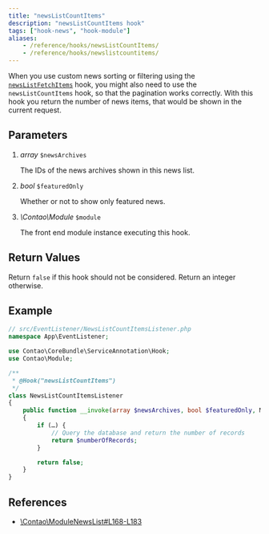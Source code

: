 ```yaml
---
title: "newsListCountItems"
description: "newsListCountItems hook"
tags: ["hook-news", "hook-module"]
aliases:
    - /reference/hooks/newsListCountItems/
    - /reference/hooks/newslistcountitems/
---
```



When you use custom news sorting or filtering using the [`newsListFetchItems`](../newsListFetchItems)
hook, you might also need to use the `newsListCountItems` hook, so that the pagination
works correctly. With this hook you return the number of news items, that would
be shown in the current request.


## Parameters

1. *array* `$newsArchives`

    The IDs of the news archives shown in this news list.

2. *bool* `$featuredOnly`

    Whether or not to show only featured news.

3. *\Contao\Module* `$module`

    The front end module instance executing this hook.


## Return Values

Return `false` if this hook should not be considered. Return an integer otherwise.


## Example

```php
// src/EventListener/NewsListCountItemsListener.php
namespace App\EventListener;

use Contao\CoreBundle\ServiceAnnotation\Hook;
use Contao\Module;

/**
 * @Hook("newsListCountItems")
 */
class NewsListCountItemsListener
{
    public function __invoke(array $newsArchives, bool $featuredOnly, Module $module)
    {
        if (…) {
            // Query the database and return the number of records
            return $numberOfRecords;
        }

        return false;
    }
}
```


## References

* [\Contao\ModuleNewsList#L168-L183](https://github.com/contao/contao/blob/4.7.6/news-bundle/src/Resources/contao/modules/ModuleNewsList.php#L168-L183)
